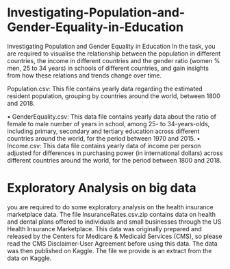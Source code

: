 # Investigating-Population-and-Gender-Equality-in-Education
Investigating Population and Gender Equality in Education In the task, you are required to visualise the relationship between the population in different countries, the income in different countries and the gender ratio (women % men, 25 to 34 years) in schools of different countries, and gain insights from how these relations and trends change over time.

Population.csv: This file contains yearly data regarding the estimated resident population, grouping by countries around the world, between 1800 and 2018.
   
• GenderEquality.csv: This data file contains yearly data about the ratio of female to male number of years in school, among 25- to 34-years-olds, including primary, secondary and tertiary education across different countries around the world, for the period between 1970 and 2015.
• Income.csv: This data file contains yearly data of income per person adjusted for differences in purchasing power (in international dollars) across different countries around the world, for the period between 1800 and 2018.


# Exploratory Analysis on big data

you are required to do some exploratory analysis on the health insurance marketplace data. The file InsuranceRates.csv.zip contains data on health and dental plans offered to individuals and small businesses through the US Health Insurance Marketplace. This data was originally prepared and released by the Centers for Medicare & Medicaid Services (CMS), so please read the CMS Disclaimer-User Agreement before using this data. The data was then published on Kaggle. The file we provide is an extract from the data on Kaggle.
